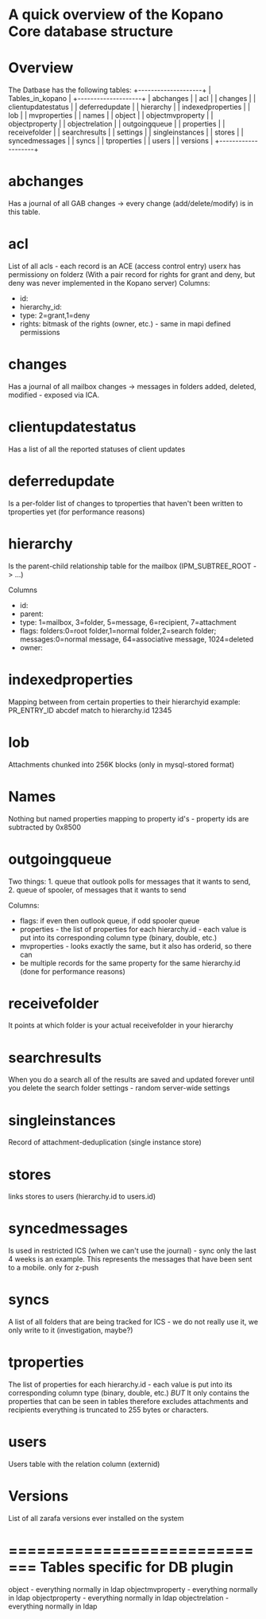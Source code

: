 A quick overview of the Kopano Core database structure
=======================================================

Overview
========

The Datbase has the following tables:
+--------------------+
| Tables_in_kopano   |
+--------------------+
| abchanges          |
| acl                |
| changes            |
| clientupdatestatus |
| deferredupdate     |
| hierarchy          |
| indexedproperties  |
| lob                |
| mvproperties       |
| names              |
| object             |
| objectmvproperty   |
| objectproperty     |
| objectrelation     |
| outgoingqueue      |
| properties         |
| receivefolder      |
| searchresults      |
| settings           |
| singleinstances    |
| stores             |
| syncedmessages     |
| syncs              |
| tproperties        |
| users              |
| versions           |
+--------------------+

abchanges
=========

Has a journal of all GAB changes -> every change (add/delete/modify) is in this
table.

acl
===

List of all acls - each record is an ACE (access control entry) userx has
permissiony on folderz (With a pair record for rights for grant and deny, but
deny was never implemented in the Kopano server) Columns:

* id:
* hierarchy_id:
* type: 2=grant,1=deny
* rights: bitmask of the rights (owner, etc.) - same in mapi defined permissions

changes
=======

Has a journal of all mailbox changes -> messages in folders added, deleted,
modified - exposed via ICA.

clientupdatestatus
==================

Has a list of all the reported statuses of client updates

deferredupdate
==============

Is a per-folder list of changes to tproperties that haven't been written to
tproperties yet (for performance reasons)

hierarchy
=========

Is the parent-child relationship table for the mailbox (IPM_SUBTREE_ROOT -> ...)

Columns
* id:
* parent:
* type: 1=mailbox, 3=folder, 5=message, 6=recipient, 7=attachment
* flags: folders:0=root folder,1=normal folder,2=search folder;
   messages:0=normal message, 64=associative message, 1024=deleted
* owner:

indexedproperties
=================

Mapping between from certain properties to their hierarchyid example:
PR_ENTRY_ID abcdef match to hierarchy.id 12345

lob
===

Attachments chunked into 256K blocks (only in mysql-stored format)

Names
=====

Nothing but named properties mapping to property id's - property ids are
subtracted by 0x8500

outgoingqueue
=============

Two things: 1. queue that outlook polls for messages that it wants to send, 2.
queue of spooler, of messages that it wants to send

Columns:
* flags: if even then outlook queue, if odd spooler queue
* properties - the list of properties for each hierarchy.id - each value is put
  into its corresponding column type (binary, double, etc.)
* mvproperties - looks exactly the same, but it also has orderid, so there can
* be multiple records for the same property for the same hierarchy.id (done for
  performance reasons)

receivefolder
=============
It points at which folder is your actual receivefolder in your hierarchy

searchresults
=============

When you do a search all of the results are saved and updated forever until you
delete the search folder settings - random server-wide settings

singleinstances
===============

Record of attachment-deduplication (single instance store)

stores
======

links stores to users (hierarchy.id to users.id)

syncedmessages
==============

Is used in restricted ICS (when we can't use the journal) - sync only the last 4
weeks is an example. This represents the messages that have been sent to a
mobile. only for z-push

syncs
=====

A list of all folders that are being tracked for ICS - we do not really use it,
we only write to it (investigation, maybe?)

tproperties
===========

The list of properties for each hierarchy.id - each value is put into its
corresponding column type (binary, double, etc.) *BUT* It only contains the
properties that can be seen in tables therefore excludes attachments and
recipients everything is truncated to 255 bytes or characters.

users
======

Users table with the relation column (externid)

Versions
========

List of all zarafa versions ever installed on the system

=============================
Tables specific for DB plugin
=============================

object - everything normally in ldap
objectmvproperty - everything normally in ldap
objectproperty - everything normally in ldap
objectrelation - everything normally in ldap
